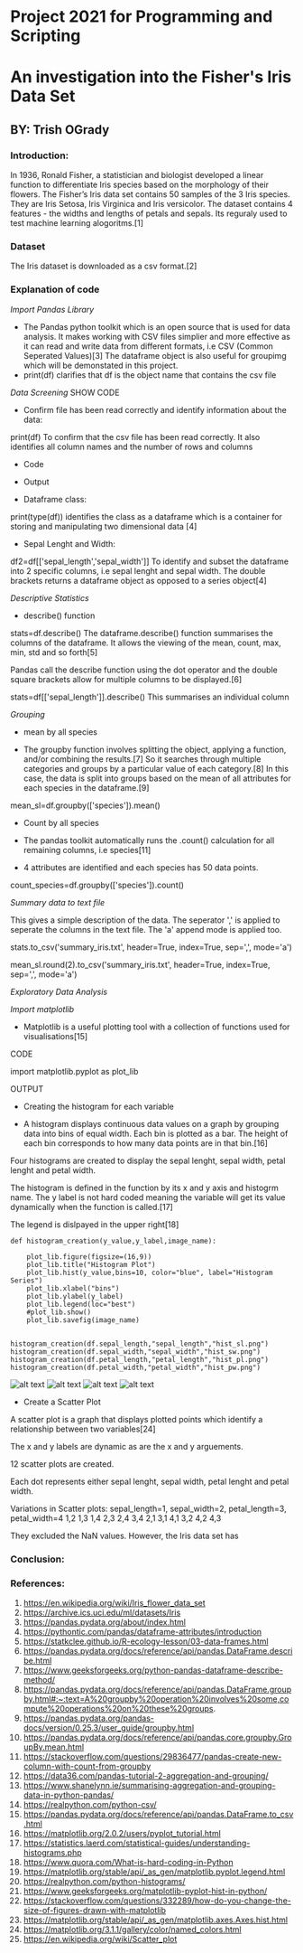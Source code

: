 # Project 2021 for Programming and Scripting

# An investigation into the Fisher's Iris Data Set

## BY: Trish OGrady

### Introduction:

In 1936, Ronald Fisher, a statistician and biologist developed a linear function to differentiate Iris species based on the morphology of their flowers. The Fisher’s Iris data set contains 50 samples of the 3 Iris species. They are Iris Setosa, Iris Virginica and Iris versicolor. The dataset contains 4 features - the widths and lengths of petals and sepals. Its reguraly used to test machine learning alogoritms.[1]

### Dataset

The Iris dataset is downloaded as a csv format.[2]

### Explanation of code

*Import Pandas Library*

* The Pandas python toolkit which is an open source that is used for data analysis. It makes working with CSV files simplier and more effective as it can read and write data from different formats, i.e CSV (Common Seperated Values)[3] The dataframe object is also useful for groupimg which will be demonstated in this project.
* print(df) clarifies that df is the object name that contains the csv file

*Data Screening*   SHOW CODE

* Confirm file has been read correctly and identify information about the data:

print(df) To confirm that the csv file has been read correctly. It also identifies all column names and the number of rows and columns

* Code

* Output



* Dataframe class:

print(type(df)) identifies the class as a dataframe which is a container for storing and manipulating two dimensional data [4]

* Sepal Lenght and Width:

df2=df[['sepal_length','sepal_width']] To identify and subset the dataframe into 2 specific columns, i.e sepal lenght and sepal width. The double brackets returns a dataframe object as opposed to a series object[4]

*Descriptive Statistics*

* describe() function

stats=df.describe()   The dataframe.describe() function summarises the columns of the dataframe. It allows the viewing of the mean, count, max, min, std and so forth[5] 


Pandas call the describe function using the dot operator and the double square brackets allow for multiple columns to be displayed.[6]

 stats=df[['sepal_length']].describe() This summarises an individual column

*Grouping*

* mean by all species

* The groupby function involves splitting the object, applying a function, and/or combining the results.[7] So it searches through multiple categories and groups by a particular value of each category.[8] In this case, the data is split into groups based on the mean of all attributes for each species in the dataframe.[9] 

mean_sl=df.groupby(['species']).mean()

* Count by all species

* The pandas toolkit automatically runs the .count() calculation for all remaining columns, i.e species[11]

* 4 attributes are identified and each species has 50 data points. 

count_species=df.groupby(['species']).count()

*Summary data to text file*

This gives a simple description of the data. The seperator ',' is applied to seperate the columns in the text file. The 'a' append mode is applied too.

stats.to_csv('summary_iris.txt', header=True, index=True, sep=',', mode='a')

mean_sl.round(2).to_csv('summary_iris.txt', header=True, index=True, sep=',', mode='a')

*Exploratory Data Analysis*

*Import matplotlib*

* Matplotlib is a useful plotting tool with a collection of functions used for visualisations[15]

CODE

import matplotlib.pyplot as plot_lib

OUTPUT


* Creating the histogram for each variable
  
* A histogram displays continuous data values on a graph by grouping data into bins of equal width. Each bin is plotted as a bar. The height of each bin corresponds to how many data points are in that bin.[16]

Four histograms are created to display the sepal lenght, sepal width, petal lenght and petal width.

The histogram is defined in the function by its x and y axis and histogrm name. The y label is not hard coded meaning the variable will get its value dynamically when the function is called.[17]

The legend is dislpayed in the upper right[18]

```
def histogram_creation(y_value,y_label,image_name):

    plot_lib.figure(figsize=(16,9))
    plot_lib.title("Histogram Plot")
    plot_lib.hist(y_value,bins=10, color="blue", label="Histogram Series")
    plot_lib.xlabel("bins")
    plot_lib.ylabel(y_label)
    plot_lib.legend(loc="best")
    #plot_lib.show()
    plot_lib.savefig(image_name)
    

histogram_creation(df.sepal_length,"sepal_length","hist_sl.png")
histogram_creation(df.sepal_width,"sepal_width","hist_sw.png")
histogram_creation(df.petal_length,"petal_length","hist_pl.png")
histogram_creation(df.petal_width,"petal_width","hist_pw.png")
```

![alt text](https://github.com/Trishmcc/Project-2021/blob/main/hist_pl.png)
![alt text](https://github.com/Trishmcc/Project-2021/blob/main/hist_pw.png)
![alt text](https://github.com/Trishmcc/Project-2021/blob/main/hist_sl.png)
![alt text](https://github.com/Trishmcc/Project-2021/blob/main/hist_sw.png)

* Create a Scatter Plot

A scatter plot is a graph that displays plotted points which identify a relationship between two variables[24]

The x and y labels are dynamic as are the x and y arguements. 

12 scatter plots are created.

Each dot represents either sepal lenght, sepal width, petal lenght and petal width.

Variations in Scatter plots: sepal_length=1, sepal_width=2, petal_length=3, petal_width=4
1,2 1,3 1,4 2,3 2,4 3,4
2,1 3,1 4,1 3,2 4,2 4,3



They excluded the NaN values. However, the Iris data set has

### Conclusion:







### References:
1. https://en.wikipedia.org/wiki/Iris_flower_data_set
2. https://archive.ics.uci.edu/ml/datasets/Iris
3. https://pandas.pydata.org/about/index.html
4. https://pythontic.com/pandas/dataframe-attributes/introduction
4. https://statkclee.github.io/R-ecology-lesson/03-data-frames.html
5. https://pandas.pydata.org/docs/reference/api/pandas.DataFrame.describe.html
6. https://www.geeksforgeeks.org/python-pandas-dataframe-describe-method/
7. https://pandas.pydata.org/docs/reference/api/pandas.DataFrame.groupby.html#:~:text=A%20groupby%20operation%20involves%20some,compute%20operations%20on%20these%20groups.
8. https://pandas.pydata.org/pandas-docs/version/0.25.3/user_guide/groupby.html
9. https://pandas.pydata.org/docs/reference/api/pandas.core.groupby.GroupBy.mean.html
10. https://stackoverflow.com/questions/29836477/pandas-create-new-column-with-count-from-groupby
11. https://data36.com/pandas-tutorial-2-aggregation-and-grouping/
12. https://www.shanelynn.ie/summarising-aggregation-and-grouping-data-in-python-pandas/
13. https://realpython.com/python-csv/
14. https://pandas.pydata.org/docs/reference/api/pandas.DataFrame.to_csv.html
15. https://matplotlib.org/2.0.2/users/pyplot_tutorial.html
16. https://statistics.laerd.com/statistical-guides/understanding-histograms.php
17. https://www.quora.com/What-is-hard-coding-in-Python
18. https://matplotlib.org/stable/api/_as_gen/matplotlib.pyplot.legend.html
19. https://realpython.com/python-histograms/
20. https://www.geeksforgeeks.org/matplotlib-pyplot-hist-in-python/
21. https://stackoverflow.com/questions/332289/how-do-you-change-the-size-of-figures-drawn-with-matplotlib
22. https://matplotlib.org/stable/api/_as_gen/matplotlib.axes.Axes.hist.html
23. https://matplotlib.org/3.1.1/gallery/color/named_colors.html
24. https://en.wikipedia.org/wiki/Scatter_plot
